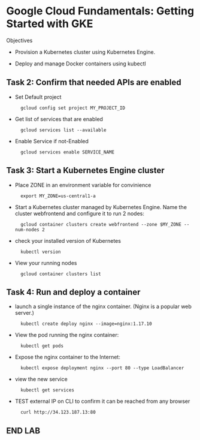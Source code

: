 # Google Cloud Fundamentals: Getting Started with GKE

Objectives

- Provision a Kubernetes cluster using Kubernetes Engine.

- Deploy and manage Docker containers using kubectl

## Task 2: Confirm that needed APIs are enabled

- Set Default project

        gcloud config set project MY_PROJECT_ID

- Get list of services that are enabled

        gcloud services list --available

- Enable Service if not-Enabled

        gcloud services enable SERVICE_NAME

## Task 3: Start a Kubernetes Engine cluster

- Place ZONE in an environment variable for convinience

        export MY_ZONE=us-central1-a

- Start a Kubernetes cluster managed by Kubernetes Engine. Name the cluster webfrontend and configure it to run 2 nodes:

        gcloud container clusters create webfrontend --zone $MY_ZONE --num-nodes 2

- check your installed version of Kubernetes

        kubectl version

- View your running nodes

        gcloud container clusters list

## Task 4: Run and deploy a container

- launch a single instance of the nginx container. (Nginx is a popular web server.)

        kubectl create deploy nginx --image=nginx:1.17.10

- View the pod running the nginx container:

        kubectl get pods

- Expose the nginx container to the Internet:

        kubectl expose deployment nginx --port 80 --type LoadBalancer

- view the new service

        kubectl get services

- TEST external IP on CLI to confirm it can be reached from any browser

        curl http://34.123.187.13:80

## END LAB